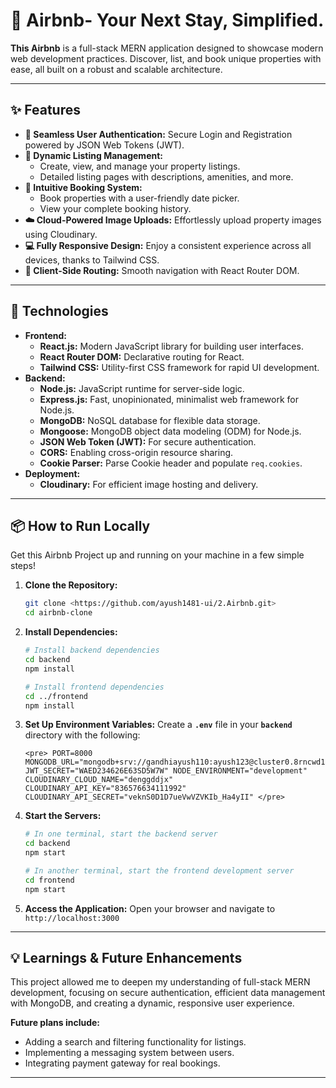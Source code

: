 # 🏡 Airbnb- Your Next Stay, Simplified.

**This Airbnb** is a full-stack MERN application designed to showcase modern web development practices. Discover, list, and book unique properties with ease, all built on a robust and scalable architecture.

---

## ✨ Features

* **🔐 Seamless User Authentication:** Secure Login and Registration powered by JSON Web Tokens (JWT).
* **🏡 Dynamic Listing Management:**
    * Create, view, and manage your property listings.
    * Detailed listing pages with descriptions, amenities, and more.
* **📅 Intuitive Booking System:**
    * Book properties with a user-friendly date picker.
    * View your complete booking history.
* **☁️ Cloud-Powered Image Uploads:** Effortlessly upload property images using Cloudinary.
* **💻 Fully Responsive Design:** Enjoy a consistent experience across all devices, thanks to Tailwind CSS.
* **🔗 Client-Side Routing:** Smooth navigation with React Router DOM.

---

## 🚀 Technologies

* **Frontend:**
    * **React.js:** Modern JavaScript library for building user interfaces.
    * **React Router DOM:** Declarative routing for React.
    * **Tailwind CSS:** Utility-first CSS framework for rapid UI development.
* **Backend:**
    * **Node.js:** JavaScript runtime for server-side logic.
    * **Express.js:** Fast, unopinionated, minimalist web framework for Node.js.
    * **MongoDB:** NoSQL database for flexible data storage.
    * **Mongoose:** MongoDB object data modeling (ODM) for Node.js.
    * **JSON Web Token (JWT):** For secure authentication.
    * **CORS:** Enabling cross-origin resource sharing.
    * **Cookie Parser:** Parse Cookie header and populate `req.cookies`.
* **Deployment:**
    * **Cloudinary:** For efficient image hosting and delivery.
      

---

## 📦 How to Run Locally

Get this Airbnb Project up and running on your machine in a few simple steps!

1.  **Clone the Repository:**
    ```bash
    git clone <https://github.com/ayush1481-ui/2.Airbnb.git>
    cd airbnb-clone 
    ```
2.  **Install Dependencies:**
    ```bash
    # Install backend dependencies
    cd backend
    npm install

    # Install frontend dependencies
    cd ../frontend
    npm install
    ```
3.  **Set Up Environment Variables:**
    Create a **`.env`** file in your **`backend`** directory with the following:
    ```
    <pre> PORT=8000 MONGODB_URL="mongodb+srv://gandhiayush110:ayush123@cluster0.8rncwd1.mongodb.net/airclone" JWT_SECRET="WAED234626E63SD5W7W" NODE_ENVIRONMENT="development" CLOUDINARY_CLOUD_NAME="denggddjx" CLOUDINARY_API_KEY="836576634111992" CLOUDINARY_API_SECRET="veknS0D1D7ueVwVZVKIb_Ha4yII" </pre>

4.  **Start the Servers:**
    ```bash
    # In one terminal, start the backend server
    cd backend
    npm start

    # In another terminal, start the frontend development server
    cd frontend
    npm start
    ```

5.  **Access the Application:**
    Open your browser and navigate to `http://localhost:3000` 

---

## 💡 Learnings & Future Enhancements

This project allowed me to deepen my understanding of full-stack MERN development, focusing on secure authentication, efficient data management with MongoDB, and creating a dynamic, responsive user experience.

**Future plans include:**

* Adding a search and filtering functionality for listings.
* Implementing a messaging system between users.
* Integrating payment gateway for real bookings.

---
